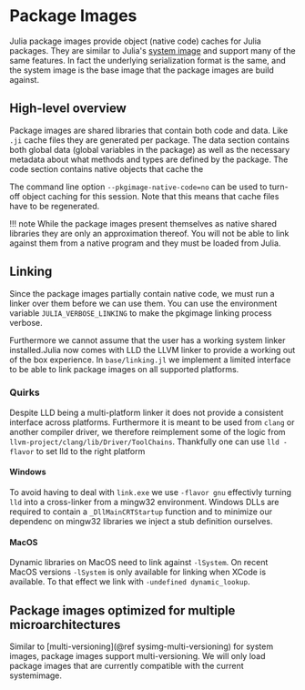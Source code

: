 # Package Images

Julia package images provide object (native code) caches for Julia packages.
They are similar to Julia's [system image](@) and support many of the same features.
In fact the underlying serialization format is the same, and the system image is the base image that the package images are build against.

## High-level overview

Package images are shared libraries that contain both code and data. Like `.ji` cache files they are generated per package. The data section contains both global data (global variables in the package) as well as the necessary metadata about what methods and types are defined by the package. The code section contains native objects that cache the

The command line option `--pkgimage-native-code=no` can be used to turn-off object caching for this session. Note that this means that cache files have to be regenerated.

!!! note
    While the package images present themselves as native shared libraries they are only an approximation thereof. You will not be able to link against them from a native program and they must be loaded from Julia.


## Linking

Since the package images partially contain native code, we must run a linker over them before we can use them. You can use the environment variable `JULIA_VERBOSE_LINKING` to make the pkgimage linking process verbose.

Furthermore we cannot assume that the user has a working system linker installed.Julia now comes with LLD the LLVM linker to provide a working out of the box experience. In `base/linking.jl` we implement a limited interface to be able to link package images on all supported platforms.

### Quirks
Despite LLD being a multi-platform linker it does not provide a consistent interface across platforms. Furthermore it is meant to be used from `clang` or
another compiler driver, we therefore reimplement some of the logic from `llvm-project/clang/lib/Driver/ToolChains`. Thankfully one can use `lld -flavor` to set lld to the right platform

#### Windows
To avoid having to deal with `link.exe` we use `-flavor gnu` effectivly turning `lld` into a cross-linker from a mingw32 environment. Windows DLLs are required to contain a `_DllMainCRTStartup` function and to minimize our dependenc on mingw32 libraries we inject a stub definition ourselves.

#### MacOS
Dynamic libraries on MacOS need to link against `-lSystem`. On recent MacOS versions `-lSystem` is only available for linking when XCode is available.
To that effect we link with `-undefined dynamic_lookup`.

## Package images optimized for multiple microarchitectures
Similar to [multi-versioning](@ref sysimg-multi-versioning) for system images, package images support multi-versioning. We will only load package images that are currently compatible with the current systemimage.
